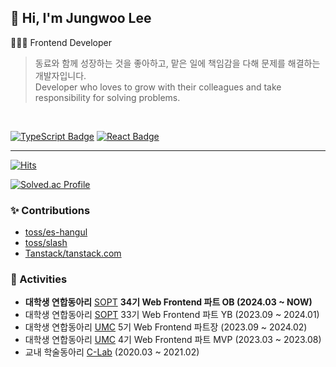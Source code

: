 ## 👋 Hi, I'm Jungwoo Lee
👨🏻‍💻 Frontend Developer  

> 동료와 함께 성장하는 것을 좋아하고, 맡은 일에 책임감을 다해 문제를 해결하는 개발자입니다. <br/>
> Developer who loves to grow with their colleagues and take responsibility for solving problems.

<br/>

[![TypeScript Badge](https://img.shields.io/badge/Typescript-235A97?style=flat-square&logo=Typescript&logoColor=white)](https://www.typescriptlang.org/)
[![React Badge](https://img.shields.io/badge/React-61DAFB?style=flat-square&logo=React&logoColor=white)](https://reactjs.org/)
  

---

[![Hits](https://hits.seeyoufarm.com/api/count/incr/badge.svg?url=https%3A%2F%2Fgithub.com%2Fjungwoo3490&count_bg=%2379C83D&title_bg=%23555555&icon=&icon_color=%23E7E7E7&title=hits&edge_flat=false)](https://hits.seeyoufarm.com)

[![Solved.ac Profile](http://mazassumnida.wtf/api/v2/generate_badge?boj=jungwoo3490)](https://solved.ac/jungwoo3490)



### ✨ Contributions

* [toss/es-hangul](https://github.com/toss/es-hangul/pulls?q=author%3Ajungwoo3490+is%3Aclosed)
* [toss/slash](https://github.com/toss/slash/pulls?q=author%3Ajungwoo3490+is%3Aclosed)
* [Tanstack/tanstack.com](https://github.com/TanStack/tanstack.com/pulls?q=author%3Ajungwoo3490+is%3Aclosed)

### 🚀 Activities

* **대학생 연합동아리** [SOPT](https://sopt.org/) **34기 Web Frontend 파트 OB (2024.03 ~ NOW)**
* 대학생 연합동아리 [SOPT](https://sopt.org/) 33기 Web Frontend 파트 YB (2023.09 ~ 2024.01)
* 대학생 연합동아리 [UMC](https://www.makeus.in/umc) 5기 Web Frontend 파트장 (2023.09 ~ 2024.02)
* 대학생 연합동아리 [UMC](https://www.makeus.in/umc) 4기 Web Frontend 파트 MVP (2023.03 ~ 2023.08)
* 교내 학술동아리 [C-Lab](https://www.clab.page/) (2020.03 ~ 2021.02)
